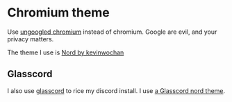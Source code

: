 # Chromium theme

Use [ungoogled chromium](https://github.com/Eloston/ungoogled-chromium) instead of chromium. Google are evil, and your privacy matters.

The theme I use is [Nord by kevinwochan](https://chrome.google.com/webstore/detail/nord/abehfkkfjlplnjadfcjiflnejblfmmpj?hl=en)

## Glasscord

I also use [glasscord](https://github.com/AryToNeX/Glasscord) to rice my discord install. I use [a Glasscord nord theme](https://github.com/trevarj/glasscord-nord).
